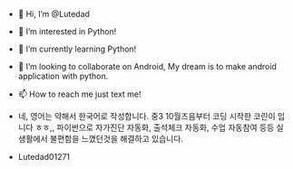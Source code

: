 - 👋 Hi, I’m @Lutedad
- 👀 I’m interested in Python!
- 🌱 I’m currently learning Python!
- 💞️ I’m looking to collaborate on Android, My dream is to make android application with python.
- 📫 How to reach me just text me!
- 네, 영어는 약해서 한국어로 작성합니다. 중3 10월즈음부터 코딩 시작한 코린이 입니다 ㅎㅎ,, 파이썬으로 자가진단 자동화, 출석체크 자동화, 수업 자동참여 등등 실생활에서 불편함을 느꼈던것을 해결하고 있습니다.


- Lutedad01271

